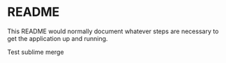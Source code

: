 # README

This README would normally document whatever steps are necessary to get the
application up and running.

Test sublime merge